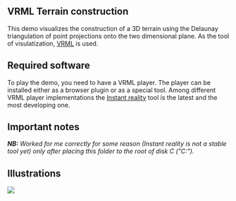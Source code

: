 ## VRML Terrain construction

This demo visualizes the construction of a 3D terrain using the Delaunay triangulation of point projections onto the two dimensional plane. As the tool of visulatization, <a href="http://www.web3d.org/x3d/specifications/vrml/">VRML</a> is used.

## Required software

To play the demo, you need to have a VRML player. The player can be installed either as a browser plugin or as a special tool. Among different VRML player implementations the <a href="http://www.instantreality.org/downloads/">Instant reality</a> tool is the latest and the most developing one.

## Important notes

<em><b>NB:</b> Worked for me correctly for some reason (Instant reality is not a stable tool yet) only after placing this folder to the root of disk C ("C:\").</em>

## Illustrations

<img src = "http://s55.radikal.ru/i149/1204/e0/ef4d84184556.png"/>